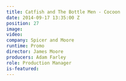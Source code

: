 ```yaml
---
title: Catfish and The Bottle Men - Cocoon
date: 2014-09-17 13:35:00 Z
position: 27
image: 
video: 
company: Spicer and Moore
runtime: Promo
director: James Moore
producers: Adam Farley
role: Production Manager
is-featured: 
---
```


